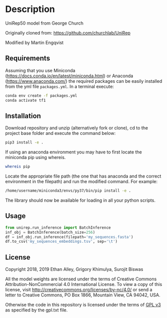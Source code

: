 # Description
UniRep50 model from George Church

Originally cloned from:
https://github.com/churchlab/UniRep

Modified by Martin Engqvist

## Requirements
Assuming that you use Miniconda (https://docs.conda.io/en/latest/miniconda.html) or Anaconda (https://www.anaconda.com/) the required packages can be easily installed from the yml file `packages.yml`. In a terminal execute:
```bash
conda env create -f packages.yml
conda activate tf1
```

## Installation
Download repository and unzip (alternatively fork or clone), cd to the project base folder and execute the command below:

```bash
pip3 install -e .
```

If using an anaconda environment you may have to first locate the miniconda pip using whereis.
```bash
whereis pip
```

Locate the appropriate file path (the one that has anaconda and the correct environment in the filepath) and run the modified command. For example:

```bash
/home/username/miniconda3/envs/py37/bin/pip install -e .
```

The library should now be available for loading in all your python scripts.


## Usage

```python
from unirep.run_inference import BatchInference
inf_obj = BatchInference(batch_size=256)
df = inf_obj.run_inference(filepath='my_sequences.fasta')
df.to_csv('my_sequences_embeddings.tsv', sep='\t')
```


## License
Copyright 2018, 2019 Ethan Alley, Grigory Khimulya, Surojit Biswas

All the model weights are licensed under the terms of Creative Commons Attribution-NonCommercial 4.0 International License. To view a copy of this license, visit http://creativecommons.org/licenses/by-nc/4.0/ or send a letter to Creative Commons, PO Box 1866, Mountain View, CA 94042, USA.

Otherwise the code in this repository is licensed under the terms of [GPL v3](https://www.gnu.org/licenses/gpl-3.0.html) as specified by the gpl.txt file.

